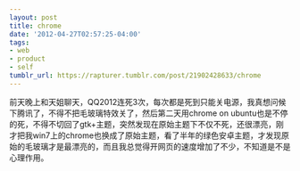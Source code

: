 ```yaml
---
layout: post
title: chrome
date: '2012-04-27T02:57:25-04:00'
tags:
- web
- product
- self
tumblr_url: https://rapturer.tumblr.com/post/21902428633/chrome
---
```

前天晚上和天姐聊天，QQ2012连死3次，每次都是死到只能关电源，我真想问候下腾讯了，不得不把毛玻璃特效关了，然后第二天用chrome on ubuntu也是不停的死，不得不切回了gtk+主题，突然发现在原始主题下不仅不死，还很漂亮，刚才把我win7上的chrome也换成了原始主题，看了半年的绿色安卓主题，才发现原始的毛玻璃才是最漂亮的，而且我总觉得开网页的速度增加了不少，不知道是不是心理作用。

